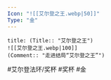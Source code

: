 ```yaml
---
Icon: "![[艾尔登之王.webp|50]]"
Type: "金"
---
```

```ad-common-gold-trophy
title: (Title:: "艾尔登之王")
![[艾尔登之王.webp|100]]
(Comment:: "走进结局“艾尔登之王”")
```

#艾尔登法环/奖杯 #奖杯 #金